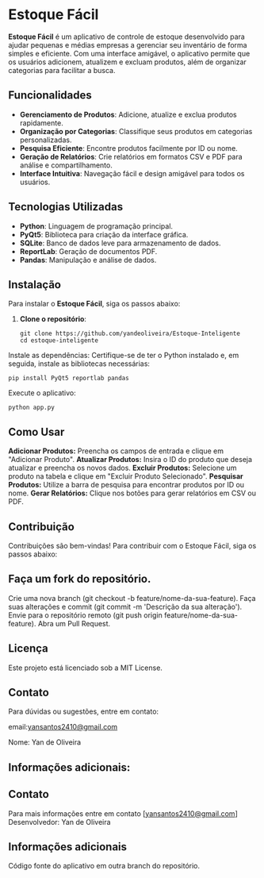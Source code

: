 # Estoque Fácil

**Estoque Fácil** é um aplicativo de controle de estoque desenvolvido para ajudar pequenas e médias empresas a gerenciar seu inventário de forma simples e eficiente. Com uma interface amigável, o aplicativo permite que os usuários adicionem, atualizem e excluam produtos, além de organizar categorias para facilitar a busca.

## Funcionalidades

- **Gerenciamento de Produtos**: Adicione, atualize e exclua produtos rapidamente.
- **Organização por Categorias**: Classifique seus produtos em categorias personalizadas.
- **Pesquisa Eficiente**: Encontre produtos facilmente por ID ou nome.
- **Geração de Relatórios**: Crie relatórios em formatos CSV e PDF para análise e compartilhamento.
- **Interface Intuitiva**: Navegação fácil e design amigável para todos os usuários.

## Tecnologias Utilizadas

- **Python**: Linguagem de programação principal.
- **PyQt5**: Biblioteca para criação da interface gráfica.
- **SQLite**: Banco de dados leve para armazenamento de dados.
- **ReportLab**: Geração de documentos PDF.
- **Pandas**: Manipulação e análise de dados.

## Instalação

Para instalar o **Estoque Fácil**, siga os passos abaixo:

1. **Clone o repositório**:
   ```
   git clone https://github.com/yandeoliveira/Estoque-Inteligente
   cd estoque-inteligente
   ```
Instale as dependências: Certifique-se de ter o Python instalado e, em seguida, instale as bibliotecas necessárias:

```pip install PyQt5 reportlab pandas```

Execute o aplicativo:

```python app.py```

## Como Usar
**Adicionar Produtos:** Preencha os campos de entrada e clique em "Adicionar Produto".
**Atualizar Produtos:** Insira o ID do produto que deseja atualizar e preencha os novos dados.
**Excluir Produtos:** Selecione um produto na tabela e clique em "Excluir Produto Selecionado".
**Pesquisar Produtos:** Utilize a barra de pesquisa para encontrar produtos por ID ou nome.
**Gerar Relatórios:** Clique nos botões para gerar relatórios em CSV ou PDF.

## Contribuição
Contribuições são bem-vindas! Para contribuir com o Estoque Fácil, siga os passos abaixo:

## Faça um fork do repositório.
Crie uma nova branch (git checkout -b feature/nome-da-sua-feature).
Faça suas alterações e commit (git commit -m 'Descrição da sua alteração').
Envie para o repositório remoto (git push origin feature/nome-da-sua-feature).
Abra um Pull Request.

## Licença
Este projeto está licenciado sob a MIT License.

## Contato
Para dúvidas ou sugestões, entre em contato:

email:yansantos2410@gmail.com

Nome: Yan de Oliveira

## Informações adicionais:

## Contato
Para mais informações entre em contato [yansantos2410@gmail.com]                                              
Desenvolvedor: Yan de Oliveira

## Informações adicionais
Código fonte do aplicativo em outra branch do repositório.

